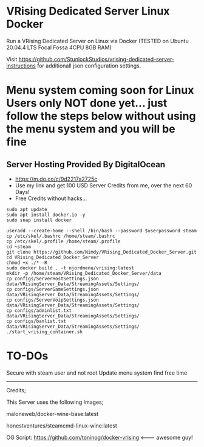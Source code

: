 
# VRising Dedicated Server Linux Docker
Run a VRising Dedicated Server on Linux via Docker (TESTED on Ubuntu 20.04.4 LTS Focal Fossa 4CPU 8GB RAM)

Visit https://github.com/StunlockStudios/vrising-dedicated-server-instructions for additionall json configuration settings.

# Menu system coming soon for Linux Users only NOT done yet... just follow the steps below without using the menu system and you will be fine


## Server Hosting Provided By DigitalOcean
* https://m.do.co/c/9d2217a2725c
* Use my link and get 100 USD Server Credits from me,  over the next 60 Days!
* Free Credits without hacks... 

```
sudo apt update
sudo apt install docker.io -y
sudo snap install docker

useradd --create-home --shell /bin/bash --password $userpassword steam
cp /etc/skel/.bashrc /home/steam/.bashrc
cp /etc/skel/.profile /home/steam/.profile
cd ~steam
git clone https://github.com/Nimdy/VRising_Dedicated_Docker_Server.git
cd VRising_Dedicated_Docker_Server
chmod +x ./* -R
sudo docker build . -t njordmenu/vrising:latest
mkdir -p /home/steam/VRising_Dedicated_Docker_Server/data
cp configs/ServerHostSettings.json data/VRisingServer_Data/StreamingAssets/Settings/
cp configs/ServerGameSettings.json data/VRisingServer_Data/StreamingAssets/Settings/
cp configs/ServerVoipSettings.json data/VRisingServer_Data/StreamingAssets/Settings/
cp configs/adminlist.txt data/VRisingServer_Data/StreamingAssets/Settings/
cp configs/banlist.txt data/VRisingServer_Data/StreamingAssets/Settings/
./start_vrising_container.sh
```
# TO-DOs
Secure with steam user and not root
Update menu system
find free time

 ---
 
 Credits;
 
 This Server uses the following Images;
 
 maloneweb/docker-wine-base:latest
 
 honestventures/steamcmd-linux-wine:latest
 
 OG Script: https://github.com/toninog/docker-vrising <--- awesome guy!
